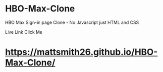 # HBO-Max-Clone

HBO Max Sign-in page Clone - No Javascript just HTML and CSS

Live Link Click Me
# https://mattsmith26.github.io/HBO-Max-Clone/
